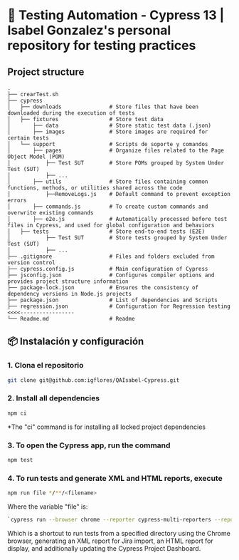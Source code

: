 # 🧪 Testing Automation - Cypress 13 | Isabel Gonzalez's personal repository for testing practices


## Project structure
```plaintext
.
├── crearTest.sh
├── cypress
│   ├── downloads               # Store files that have been downloaded during the execution of tests
│   ├── fixtures                # Store test data
│       ├── data                # Store static test data (.json)
│       ├── images              # Store images are required for certain tests
│   └── support                 # Scripts de soporte y comandos
│       ├── pages               # Organize files related to the Page Object Model (POM)
│           ├── Test SUT        # Store POMs grouped by System Under Test (SUT)
│           ├── ...
│       ├── utils               # Store files containing common functions, methods, or utilities shared across the code
│           ├──RemoveLogs.js    # Default command to prevent exception errors
│       ├── commands.js         # To create custom commands and overwrite existing commands
│       ├── e2e.js              # Automatically processed before test files in Cypress, and used for global configuration and behaviors 
│   ├── tests                   # Store end-to-end tests (E2E) 
│           ├── Test SUT        # Store tests grouped by System Under Test (SUT)
│           ├── ...
├── .gitignore                  # Files and folders excluded from version control
├── cypress.config.js           # Main configuration of Cypress
├── jsconfig.json               # Configures compiler options and provides project structure information
├── package-lock.json           # Ensures the consistency of dependency versions in Node.js projects
├── package.json                # List of dependencies and Scripts
├── regression.json             # Configuration for Regression testing      <<<<-----------------
└── Readme.md                   # Readme

```

## 📦 Instalación y configuración

### 1. **Clona el repositorio**
```bash
git clone git@github.com:igflores/QAIsabel-Cypress.git
```

### 2. Install all dependencies
```bash
npm ci
```

*The "ci" command is for installing all locked project dependencies

### 3. To open the Cypress app, run the command
```bash
npm test
```

### 4. To run tests and generate XML and HTML reports, execute
```bash
npm run file */**/<filename>
```

Where the variable "file" is:
```bash
`cypress run --browser chrome --reporter cypress-multi-reporters --reporter-options configFile=jsconfig.json --record --key {key} --spec`
```
Which is a shortcut to run tests from a specified directory using the Chrome browser, generating an XML report for Jira import, an HTML report for display, and additionally updating the Cypress Project Dashboard.


